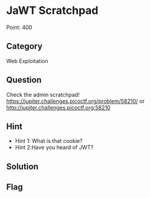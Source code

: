# JaWT Scratchpad

Point: 400

## Category

Web Exploitation

## Question

Check the admin scratchpad! https://jupiter.challenges.picoctf.org/problem/58210/ or http://jupiter.challenges.picoctf.org:58210

## Hint

- Hint 1: What is that cookie?
- Hint 2:Have you heard of JWT?

## Solution

## Flag
